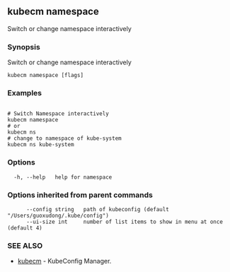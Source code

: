 ## kubecm namespace

Switch or change namespace interactively

### Synopsis


Switch or change namespace interactively


```
kubecm namespace [flags]
```

### Examples

```

# Switch Namespace interactively
kubecm namespace
# or
kubecm ns
# change to namespace of kube-system
kubecm ns kube-system

```

### Options

```
  -h, --help   help for namespace
```

### Options inherited from parent commands

```
      --config string   path of kubeconfig (default "/Users/guoxudong/.kube/config")
      --ui-size int     number of list items to show in menu at once (default 4)
```

### SEE ALSO

* [kubecm](kubecm.md)	 - KubeConfig Manager.

